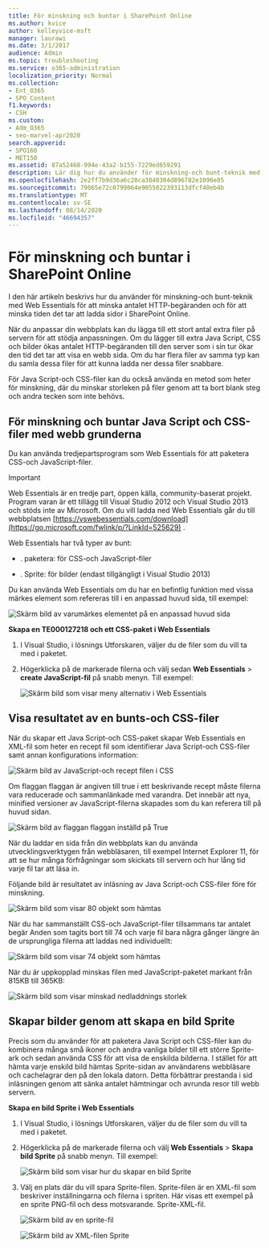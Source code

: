 ```yaml
---
title: För minskning och buntar i SharePoint Online
ms.author: kvice
author: kelleyvice-msft
manager: laurawi
ms.date: 3/1/2017
audience: Admin
ms.topic: troubleshooting
ms.service: o365-administration
localization_priority: Normal
ms.collection:
- Ent_O365
- SPO_Content
f1.keywords:
- CSH
ms.custom:
- Adm_O365
- seo-marvel-apr2020
search.appverid:
- SPO160
- MET150
ms.assetid: 87a52468-994e-43a2-b155-7229ed659291
description: Lär dig hur du använder för minskning-och bunt-teknik med Web Essentials för att minska HTTP-begäranden och hur lång tid det tar att ladda sidor i SharePoint Online.
ms.openlocfilehash: 2e2ff7b9d36a6c28ca3840304d896782e1096e85
ms.sourcegitcommit: 79065e72c0799064e9055022393113dfcf40eb4b
ms.translationtype: MT
ms.contentlocale: sv-SE
ms.lasthandoff: 08/14/2020
ms.locfileid: "46694357"
---
```

# <a name="minification-and-bundling-in-sharepoint-online"></a>För minskning och buntar i SharePoint Online

I den här artikeln beskrivs hur du använder för minskning-och bunt-teknik med Web Essentials för att minska antalet HTTP-begäranden och för att minska tiden det tar att ladda sidor i SharePoint Online.
  
När du anpassar din webbplats kan du lägga till ett stort antal extra filer på servern för att stödja anpassningen. Om du lägger till extra Java Script, CSS och bilder ökas antalet HTTP-begäranden till den server som i sin tur ökar den tid det tar att visa en webb sida. Om du har flera filer av samma typ kan du samla dessa filer för att kunna ladda ner dessa filer snabbare.
  
För Java Script-och CSS-filer kan du också använda en metod som heter för minskning, där du minskar storleken på filer genom att ta bort blank steg och andra tecken som inte behövs.
  
## <a name="minification-and-bundling-javascript-and-css-files-with-web-essentials"></a>För minskning och buntar Java Script och CSS-filer med webb grunderna

Du kan använda tredjepartsprogram som Web Essentials för att paketera CSS-och JavaScript-filer.
  
> [!IMPORTANT]
> Web Essentials är en tredje part, öppen källa, community-baserat projekt. Program varan är ett tillägg till Visual Studio 2012 och Visual Studio 2013 och stöds inte av Microsoft. Om du vill ladda ned Web Essentials går du till webbplatsen [https://vswebessentials.com/download](https://go.microsoft.com/fwlink/p/?LinkId=525629) . 
  
Web Essentials har två typer av bunt:
  
- . paketera: för CSS-och JavaScript-filer
    
- . Sprite: för bilder (endast tillgängligt i Visual Studio 2013)
    
Du kan använda Web Essentials om du har en befintlig funktion med vissa märkes element som refereras till i en anpassad huvud sida, till exempel:
  
![Skärm bild av varumärkes elementet på en anpassad huvud sida](../media/3a6eba36-973d-482b-8556-a9394b8ba19f.png)
  
 **Skapa en TE000127218 och ett CSS-paket i Web Essentials**
  
1. I Visual Studio, i lösnings Utforskaren, väljer du de filer som du vill ta med i paketet.
    
2. Högerklicka på de markerade filerna och välj sedan **Web Essentials** \> **create JavaScript-fil** på snabb menyn. Till exempel: 
    
    ![Skärm bild som visar meny alternativ i Web Essentials](../media/41aac84c-4538-4f78-b454-46e651f868a3.png)
  
## <a name="viewing-the-results-of-bundling-javascript-and-css-files"></a>Visa resultatet av en bunts-och CSS-filer

När du skapar ett Java Script-och CSS-paket skapar Web Essentials en XML-fil som heter en recept fil som identifierar Java Script-och CSS-filer samt annan konfigurations information: 
  
![Skärm bild av JavaScript-och recept filen i CSS](../media/7ba891f8-52d8-467b-a0f6-b062dd1137a4.png)
  
Om flaggan flaggan är angiven till true i ett beskrivande recept måste filerna vara reducerade och sammanlänkade med varandra. Det innebär att nya, minified versioner av JavaScript-filerna skapades som du kan referera till på huvud sidan.
  
![Skärm bild av flaggan flaggan inställd på True](../media/50523af2-6412-4117-ac3d-5bd26f6d562e.png)
  
När du laddar en sida från din webbplats kan du använda utvecklingsverktygen från webbläsaren, till exempel Internet Explorer 11, för att se hur många förfrågningar som skickats till servern och hur lång tid varje fil tar att läsa in.
  
Följande bild är resultatet av inläsning av Java Script-och CSS-filer före för minskning.
  
![Skärm bild som visar 80 objekt som hämtas](../media/e2df3912-1923-46e6-8cf2-3015a31554e1.png)
  
När du har sammanställt CSS-och JavaScript-filer tillsammans tar antalet begär Anden som tagits bort till 74 och varje fil bara några gånger längre än de ursprungliga filerna att laddas ned individuellt:
  
![Skärm bild som visar 74 objekt som hämtas](../media/686c4387-70e8-4a74-9d45-059f33a91184.png)
  
När du är uppkopplad minskas filen med JavaScript-paketet markant från 815KB till 365KB:
  
![Skärm bild som visar minskad nedladdnings storlek](../media/5e7dbd98-faff-4f68-b320-108fb252e395.png)
  
## <a name="bundling-images-by-creating-an-image-sprite"></a>Skapar bilder genom att skapa en bild Sprite

Precis som du använder för att paketera Java Script och CSS-filer kan du kombinera många små ikoner och andra vanliga bilder till ett större Sprite-ark och sedan använda CSS för att visa de enskilda bilderna. I stället för att hämta varje enskild bild hämtas Sprite-sidan av användarens webbläsare och cachelagrar den på den lokala datorn. Detta förbättrar prestanda i sid inläsningen genom att sänka antalet hämtningar och avrunda resor till webb servern.
  
 **Skapa en bild Sprite i Web Essentials**
  
1. I Visual Studio, i lösnings Utforskaren, väljer du de filer som du vill ta med i paketet.
    
2. Högerklicka på de markerade filerna och välj **Web Essentials** \> **Skapa bild Sprite** på snabb menyn. Till exempel: 
    
    ![Skärm bild som visar hur du skapar en bild Sprite](../media/de0fe741-4ef7-4e3b-bafa-ef9f4822dac6.png)
  
3. Välj en plats där du vill spara Sprite-filen. Sprite-filen är en XML-fil som beskriver inställningarna och filerna i spriten. Här visas ett exempel på en sprite PNG-fil och dess motsvarande. Sprite-XML-fil.
    
    ![Skärm bild av en sprite-fil](../media/0876bb2a-d1b9-4169-8e95-9c290d628d90.png)
  
    ![Skärm bild av XML-filen Sprite](../media/d1f94776-280d-4d56-abb5-384f145d9989.png)
  

